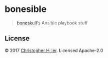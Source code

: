 # bonesible

> [boneskull](https://github.com/boneskull)'s Ansible playbook stuff

## License

© 2017 [Christopher Hiller](https://boneskull.com).  Licensed Apache-2.0
